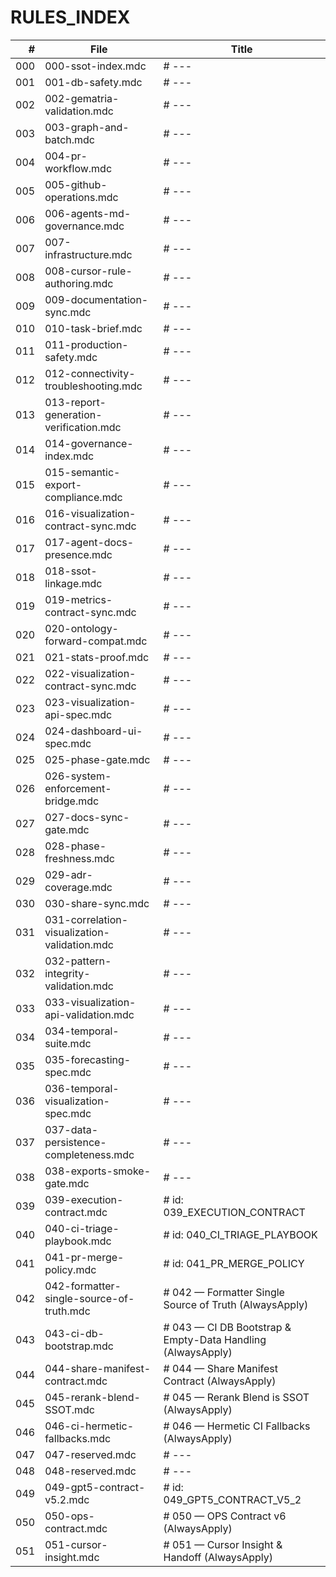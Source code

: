 # RULES_INDEX

| # | File | Title |
|---:|------|-------|
| 000 | 000-ssot-index.mdc | # --- |
| 001 | 001-db-safety.mdc | # --- |
| 002 | 002-gematria-validation.mdc | # --- |
| 003 | 003-graph-and-batch.mdc | # --- |
| 004 | 004-pr-workflow.mdc | # --- |
| 005 | 005-github-operations.mdc | # --- |
| 006 | 006-agents-md-governance.mdc | # --- |
| 007 | 007-infrastructure.mdc | # --- |
| 008 | 008-cursor-rule-authoring.mdc | # --- |
| 009 | 009-documentation-sync.mdc | # --- |
| 010 | 010-task-brief.mdc | # --- |
| 011 | 011-production-safety.mdc | # --- |
| 012 | 012-connectivity-troubleshooting.mdc | # --- |
| 013 | 013-report-generation-verification.mdc | # --- |
| 014 | 014-governance-index.mdc | # --- |
| 015 | 015-semantic-export-compliance.mdc | # --- |
| 016 | 016-visualization-contract-sync.mdc | # --- |
| 017 | 017-agent-docs-presence.mdc | # --- |
| 018 | 018-ssot-linkage.mdc | # --- |
| 019 | 019-metrics-contract-sync.mdc | # --- |
| 020 | 020-ontology-forward-compat.mdc | # --- |
| 021 | 021-stats-proof.mdc | # --- |
| 022 | 022-visualization-contract-sync.mdc | # --- |
| 023 | 023-visualization-api-spec.mdc | # --- |
| 024 | 024-dashboard-ui-spec.mdc | # --- |
| 025 | 025-phase-gate.mdc | # --- |
| 026 | 026-system-enforcement-bridge.mdc | # --- |
| 027 | 027-docs-sync-gate.mdc | # --- |
| 028 | 028-phase-freshness.mdc | # --- |
| 029 | 029-adr-coverage.mdc | # --- |
| 030 | 030-share-sync.mdc | # --- |
| 031 | 031-correlation-visualization-validation.mdc | # --- |
| 032 | 032-pattern-integrity-validation.mdc | # --- |
| 033 | 033-visualization-api-validation.mdc | # --- |
| 034 | 034-temporal-suite.mdc | # --- |
| 035 | 035-forecasting-spec.mdc | # --- |
| 036 | 036-temporal-visualization-spec.mdc | # --- |
| 037 | 037-data-persistence-completeness.mdc | # --- |
| 038 | 038-exports-smoke-gate.mdc | # --- |
| 039 | 039-execution-contract.mdc | # id: 039_EXECUTION_CONTRACT |
| 040 | 040-ci-triage-playbook.mdc | # id: 040_CI_TRIAGE_PLAYBOOK |
| 041 | 041-pr-merge-policy.mdc | # id: 041_PR_MERGE_POLICY |
| 042 | 042-formatter-single-source-of-truth.mdc | # 042 — Formatter Single Source of Truth (AlwaysApply) |
| 043 | 043-ci-db-bootstrap.mdc | # 043 — CI DB Bootstrap & Empty-Data Handling (AlwaysApply) |
| 044 | 044-share-manifest-contract.mdc | # 044 — Share Manifest Contract (AlwaysApply) |
| 045 | 045-rerank-blend-SSOT.mdc | # 045 — Rerank Blend is SSOT (AlwaysApply) |
| 046 | 046-ci-hermetic-fallbacks.mdc | # 046 — Hermetic CI Fallbacks (AlwaysApply) |
| 047 | 047-reserved.mdc | # --- |
| 048 | 048-reserved.mdc | # --- |
| 049 | 049-gpt5-contract-v5.2.mdc | # id: 049_GPT5_CONTRACT_V5_2 |
| 050 | 050-ops-contract.mdc | # 050 — OPS Contract v6 (AlwaysApply) |
| 051 | 051-cursor-insight.mdc | # 051 — Cursor Insight & Handoff (AlwaysApply) |

